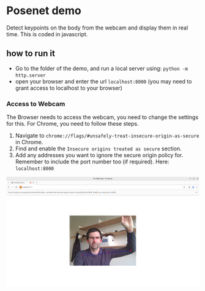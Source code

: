 # Posenet demo

Detect keypoints on the body from the webcam and display them in real time.
This is coded in javascript.

## how to run it

* Go to the folder of the demo, and run a local server using: `python -m http.server`
* open your browser and enter the url `localhost:8000` (you may need to grant access to localhost to your browser)


### Access to Webcam
The Browser needs to access the webcam, you need to change the settings for this. 
For Chrome, you need to follow these steps.
1. Navigate to `chrome://flags/#unsafely-treat-insecure-origin-as-secure` in Chrome.
2. Find and enable the `Insecure origins treated as secure` section.
3. Add any addresses you want to ignore the secure origin policy for. Remember to include the port number too (if required). Here: `localhost:8000`


![Screenshot of Posenet](ScreenshotPosenet.png "Screenshot of Posenet")

